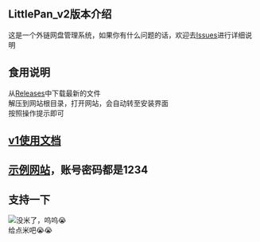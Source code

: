 ## LittlePan_v2版本介绍
这是一个外链网盘管理系统，如果你有什么问题的话，欢迎去[Issues](https://github.com/FirgtZhong/LittlePan/issues)进行详细说明<br>
## 食用说明
从[Releases](https://github.com/FirgtZhong/LittlePan_v2/releases)中下载最新的文件<br>
解压到网站根目录，打开网站，会自动转至安装界面<br>
按照操作提示即可<br>
## [v1使用文档](https://littlepan.netlify.app/)
## [示例网站](//test.firgt.cn)，账号密码都是1234
## 支持一下
![没米了，呜呜😭](https://firgt.eu.org/images/wechatpay.png)<br>
给点米吧😭😭
